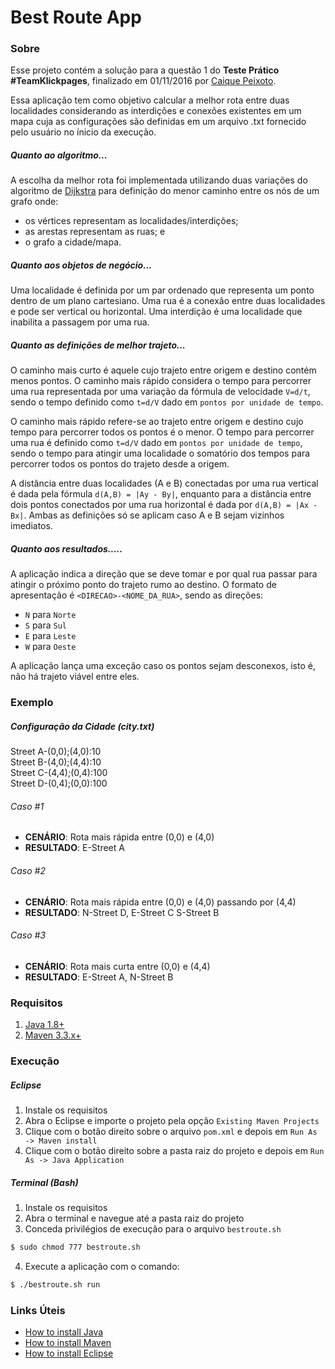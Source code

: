 # Best Route App

### Sobre
Esse projeto contém a solução para a questão 1 do **Teste Prático #TeamKlickpages**, finalizado em 01/11/2016 por [Caique Peixoto](http://caiquerodrigues.github.io).

Essa aplicação tem como objetivo calcular a melhor rota entre duas localidades considerando as interdições e conexões existentes em um mapa cuja as configurações são definidas em um arquivo .txt fornecido pelo usuário no ínicio da execução.

##### Quanto ao algoritmo...
A escolha da melhor rota foi implementada utilizando duas variações do algoritmo de [Dijkstra](https://en.wikipedia.org/wiki/Dijkstra%27s_algorithm) para definição do menor caminho entre os nós de um grafo onde:
  - os vértices representam as localidades/interdições;
  - as arestas representam as ruas; e
  - o grafo a cidade/mapa.

##### Quanto aos objetos de negócio...
Uma localidade é definida por um par ordenado que representa um ponto dentro de um plano cartesiano.
Uma rua é a conexão entre duas localidades e pode ser vertical ou horizontal.
Uma interdição é uma localidade que inabilita a passagem por uma rua.

##### Quanto as definições de melhor trajeto...
O caminho mais curto é aquele cujo trajeto entre origem e destino contém menos pontos.
O caminho mais rápido considera o tempo para percorrer uma rua representada por uma variação da fórmula de velocidade `V=d/t`, sendo o tempo definido como `t=d/V` dado em `pontos por unidade de tempo`.

O caminho mais rápido refere-se ao trajeto entre origem e destino cujo tempo para percorrer todos os pontos é o menor. O tempo para percorrer uma rua é definido como `t=d/V` dado em `pontos por unidade de tempo`, sendo o tempo para atingir uma localidade o somatório dos tempos para percorrer todos os pontos do trajeto desde a origem.

A distância entre duas localidades (A e B) conectadas por uma rua vertical é dada pela fórmula `d(A,B) = |Ay - By|`, enquanto para a distância entre dois pontos conectados por uma rua horizontal é dada por `d(A,B) = |Ax - Bx|`. Ambas as definições só se aplicam caso A e B sejam vizinhos imediatos.

##### Quanto aos resultados.....
A aplicação indica a direção que se deve tomar e por qual rua passar para atingir o próximo ponto do trajeto rumo ao destino. O formato de apresentação é `<DIRECAO>-<NOME_DA_RUA>`, sendo as direções:
- `N` para `Norte`
- `S` para `Sul`
- `E` para `Leste`
- `W` para `Oeste`

A aplicação lança uma exceção caso os pontos sejam desconexos, isto é, não há trajeto viável entre eles.

### Exemplo
##### Configuração da Cidade (city.txt)
Street A-(0,0);(4,0):10  
Street B-(4,0);(4,4):10  
Street C-(4,4);(0,4):100  
Street D-(0,4);(0,0):100  

###### Caso \#1
- **CENÁRIO**: Rota mais rápida entre (0,0) e (4,0)
- **RESULTADO**: E-Street A

###### Caso \#2
- **CENÁRIO**: Rota mais rápida entre (0,0) e (4,0) passando por (4,4)
- **RESULTADO**: N-Street D, E-Street C S-Street B

###### Caso \#3
- **CENÁRIO**: Rota mais curta entre (0,0) e (4,4)
- **RESULTADO**: E-Street A, N-Street B

### Requisitos
1. [Java 1.8+](https://www.java.com/en/download/)
2. [Maven 3.3.x+](http://maven.apache.org/download.cgi)

### Execução
##### Eclipse
1. Instale os requisitos
2. Abra o Eclipse e importe o projeto pela opção `Existing Maven Projects`
3. Clique com o botão direito sobre o arquivo `pom.xml` e depois em `Run As -> Maven install`
4. Clique com o botão direito sobre a pasta raiz do projeto e depois em `Run As -> Java Application`

##### Terminal (Bash)
1. Instale os requisitos
2. Abra o terminal e navegue até a pasta raiz do projeto
3. Conceda privilégios de execução para o arquivo `bestroute.sh`
```sh
$ sudo chmod 777 bestroute.sh
```
4. Execute a aplicação com o comando:
```sh
$ ./bestroute.sh run
```

### Links Úteis
- [How to install Java](https://www.java.com/en/download/help/download_options.xml)
- [How to install Maven](http://maven.apache.org/install.html)
- [How to install Eclipse](https://www.ntu.edu.sg/home/ehchua/programming/howto/EclipseJava_HowTo.html)
